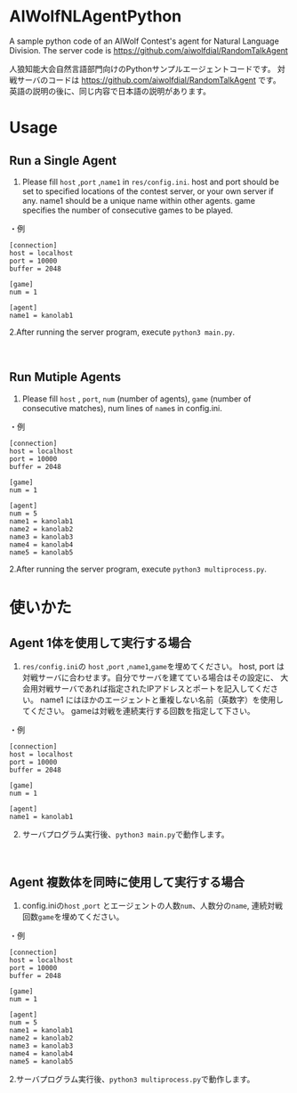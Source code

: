 # AIWolfNLAgentPython
A sample python code of an AIWolf Contest's agent for Natural Language Division.
The server code is https://github.com/aiwolfdial/RandomTalkAgent

人狼知能大会自然言語部門向けのPythonサンプルエージェントコードです。
対戦サーバのコードは https://github.com/aiwolfdial/RandomTalkAgent です。
英語の説明の後に、同じ内容で日本語の説明があります。

# Usage

## Run a Single Agent 
1. Please fill `host` ,`port` ,`name1` in `res/config.ini`.
host and port should be set to specified locations of the contest server, or your own server if any.
name1 should be a unique name within other agents.
game specifies the number of consecutive games to be played.

・例
```
[connection]
host = localhost
port = 10000
buffer = 2048

[game]
num = 1

[agent]
name1 = kanolab1
```
2.After running the server program, execute ```python3 main.py```.


<br>

## Run Mutiple Agents 
1. Please fill `host` , `port`, `num` (number of agents), `game` (number of consecutive matches), num lines of `name`s in config.ini.

・例
```
[connection]
host = localhost
port = 10000
buffer = 2048

[game]
num = 1

[agent]
num = 5
name1 = kanolab1
name2 = kanolab2
name3 = kanolab3
name4 = kanolab4
name5 = kanolab5
```

2.After running the server program, execute ```python3 multiprocess.py```.

# 使いかた

## Agent 1体を使用して実行する場合
1. `res/config.ini`の `host` ,`port` ,`name1`,`game`を埋めてください。
host, port は対戦サーバに合わせます。自分でサーバを建てている場合はその設定に、
大会用対戦サーバであれば指定されたIPアドレスとポートを記入してください。
name1 にはほかのエージェントと重複しない名前（英数字）を使用してください。
gameは対戦を連続実行する回数を指定して下さい。

・例
```
[connection]
host = localhost
port = 10000
buffer = 2048

[game]
num = 1

[agent]
name1 = kanolab1
```
2. サーバプログラム実行後、```python3 main.py```で動作します。


<br>

## Agent 複数体を同時に使用して実行する場合
1. config.iniの`host` ,`port` とエージェントの人数`num`、人数分の`name`, 連続対戦回数`game`を埋めてください。

・例
```
[connection]
host = localhost
port = 10000
buffer = 2048

[game]
num = 1

[agent]
num = 5
name1 = kanolab1
name2 = kanolab2
name3 = kanolab3
name4 = kanolab4
name5 = kanolab5
```

2.サーバプログラム実行後、```python3 multiprocess.py```で動作します。

